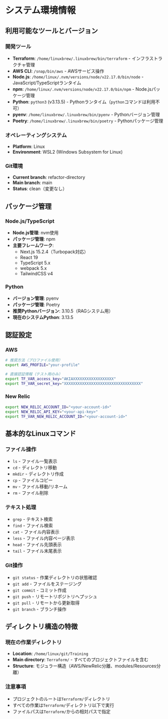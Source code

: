 # システム環境情報

## 利用可能なツールとバージョン

### 開発ツール
- **Terraform**: `/home/linuxbrew/.linuxbrew/bin/terraform` - インフラストラクチャ管理
- **AWS CLI**: `/snap/bin/aws` - AWSサービス操作
- **Node.js**: `/home/linux/.nvm/versions/node/v22.17.0/bin/node` - JavaScript/TypeScriptランタイム
- **npm**: `/home/linux/.nvm/versions/node/v22.17.0/bin/npm` - Node.jsパッケージ管理
- **Python**: `python3` (v3.13.5) - Pythonランタイム（`python`コマンドは利用不可）
- **pyenv**: `/home/linuxbrew/.linuxbrew/bin/pyenv` - Pythonバージョン管理
- **Poetry**: `/home/linuxbrew/.linuxbrew/bin/poetry` - Pythonパッケージ管理

### オペレーティングシステム
- **Platform**: Linux
- **Environment**: WSL2 (Windows Subsystem for Linux)

### Git環境
- **Current branch**: refactor-directory
- **Main branch**: main
- **Status**: clean（変更なし）

## パッケージ管理

### Node.js/TypeScript
- **Node.js管理**: nvm使用
- **パッケージ管理**: npm
- **主要フレームワーク**: 
  - Next.js 15.2.4（Turbopack対応）
  - React 19
  - TypeScript 5.x
  - webpack 5.x
  - TailwindCSS v4

### Python
- **バージョン管理**: pyenv
- **パッケージ管理**: Poetry
- **推奨Pythonバージョン**: 3.10.5（RAGシステム用）
- **現在のシステムPython**: 3.13.5

## 認証設定

### AWS
```bash
# 推奨方法（プロファイル使用）
export AWS_PROFILE="your-profile"

# 直接認証情報（テスト用のみ）
export TF_VAR_access_key="AKIAXXXXXXXXXXXXXXXXXX"
export TF_VAR_secret_key="XXXXXXXXXXXXXXXXXXXXXXXXXXXXXXXXXX"
```

### New Relic
```bash
export NEW_RELIC_ACCOUNT_ID="<your-account-id>"
export NEW_RELIC_API_KEY="<your-api-key>"
export TF_VAR_NEW_RELIC_ACCOUNT_ID="<your-account-id>"
```

## 基本的なLinuxコマンド

### ファイル操作
- `ls` - ファイル一覧表示
- `cd` - ディレクトリ移動
- `mkdir` - ディレクトリ作成
- `cp` - ファイルコピー
- `mv` - ファイル移動/リネーム
- `rm` - ファイル削除

### テキスト処理
- `grep` - テキスト検索
- `find` - ファイル検索
- `cat` - ファイル内容表示
- `less` - ファイル内容ページ表示
- `head` - ファイル先頭表示
- `tail` - ファイル末尾表示

### Git操作
- `git status` - 作業ディレクトリの状態確認
- `git add` - ファイルをステージング
- `git commit` - コミット作成
- `git push` - リモートリポジトリへプッシュ
- `git pull` - リモートから更新取得
- `git branch` - ブランチ操作

## ディレクトリ構造の特徴

### 現在の作業ディレクトリ
- **Location**: `/home/linux/git/Training`
- **Main directory**: `Terraform/` - すべてのプロジェクトファイルを含む
- **Structure**: モジュラー構造（AWS/NewRelic分離、modules/Resources分離）

### 注意事項
- プロジェクトのルートは`Terraform/`ディレクトリ
- すべての作業は`Terraform/`ディレクトリ以下で実行
- ファイルパスは`Terraform/`からの相対パスで指定